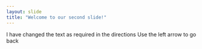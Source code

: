 ```yaml
---
layout: slide
title: "Welcome to our second slide!"
---
```

I have changed the text as required in the directions
Use the left arrow to go back
